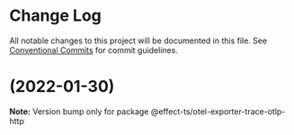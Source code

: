 # Change Log

All notable changes to this project will be documented in this file.
See [Conventional Commits](https://conventionalcommits.org) for commit guidelines.

#  (2022-01-30)

**Note:** Version bump only for package @effect-ts/otel-exporter-trace-otlp-http
